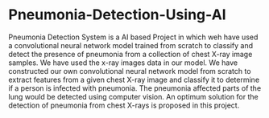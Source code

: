 # Pneumonia-Detection-Using-AI
Pneumonia Detection System is a AI based Project in which weh have used a convolutional neural network model trained from scratch to classify and detect the presence of pneumonia from a collection of chest X-ray image samples. We have used the x-ray images data in our model. We have constructed our own convolutional neural network model from scratch to extract features from a given chest X-ray image and classify it to determine if a person is infected with pneumonia.
The pneumonia affected parts of the lung would be detected using computer vision. An optimum solution for the detection of pneumonia from chest X-rays is proposed in this project.
